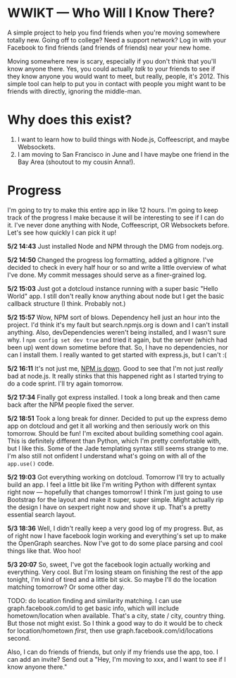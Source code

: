 # WWIKT — Who Will I Know There?

A simple project to help you find friends when you're moving somewhere totally new. Going off to college? Need a support network? Log in with your Facebook to find friends (and friends of friends) near your new home.

Moving somewhere new is scary, especially if you don't think that you'll know anyone there.
Yes, you could actually *talk* to your friends to see if they know anyone you would want to meet, but really, people, it's 2012.
This simple tool can help to put you in contact with people you might want to be friends with directly, ignoring the middle-man.

# Why does this exist?

1. I want to learn how to build things with Node.js, Coffeescript, and maybe Websockets.
2. I am moving to San Francisco in June and I have maybe one friend in the Bay Area (shoutout to my cousin Anna!).

# Progress

I'm going to try to make this entire app in like 12 hours. I'm going to keep track of the progress I make because it will be interesting to see if I can do it. I've never done anything with Node, Coffeescript, OR Websockets before. Let's see how quickly I can pick it up!

**5/2 14:43** Just installed Node and NPM through the DMG from nodejs.org.

**5/2 14:50** Changed the progress log formatting, added a gitignore. I've decided to check in every half hour or so and write a little overview of what I've done. My commit messages should serve as a finer-grained log.

**5/2 15:03** Just got a dotcloud instance running with a super basic "Hello World" app. I still don't really know anything about node but I get the basic callback structure (I think. Probably not.)

**5/2 15:57** Wow, NPM sort of blows. Dependency hell just an hour into the project. I'd think it's my fault but search.npmjs.org is down and I can't install anything. Also, devDependencies weren't being installed, and I wasn't sure why. I `npm config set dev true` and tried it again, but the server (which had been up) went down sometime before that. So, I have no dependencies, nor can I install them. I really wanted to get started with express.js, but I can't :(

**5/2 16:11** It's not just me, [NPM is down](https://github.com/isaacs/npm/issues/2409). Good to see that I'm not just *really* bad at node.js. It really stinks that this happened right as I started trying to do a code sprint. I'll try again tomorrow.

**5/2 17:34** Finally got express installed. I took a long break and then came back after the NPM people fixed the server.

**5/2 18:51** Took a long break for dinner. Decided to put up the express demo app on dotcloud and get it all working and then seriously work on this tomorrow. Should be fun! I'm excited about building something cool again. This is definitely different than Python, which I'm pretty comfortable with, but I like this. Some of the Jade templating syntax still seems strange to me. I'm also still not onfident I understand what's going on with all of the `app.use()` code.

**5/2 19:03** Got everything working on dotcloud. Tomorrow I'll try to actually build an app. I feel a little bit like I'm writing Python with different syntax right now — hopefully that changes tomorrow! I think I'm just going to use Bootstrap for the layout and make it super, super simple. Might actually rip the design I have on sexpert right now and shove it up. That's a pretty essential search layout.

**5/3 18:36** Well, I didn't really keep a very good log of my progress. But, as of right now I have facebook login working and everything's set up to make the OpenGraph searches. Now I've got to do some place parsing and cool things like that. Woo hoo!

**5/3 20:07** So, sweet, I've got the facebook login actually working and everything. Very cool. But I'm losing steam on finishing the rest of the app tonight, I'm kind of tired and a little bit sick. So maybe I'll do the location matching tomorrow? Or some other day.

TODO: do location finding and similarity matching. I can use graph.facebook.com/id to get basic info, which will include hometown/location when available. That's a city, state / city, country thing. But those not might exist. So I think a good way to do it would be to check for location/hometown *first*, then use graph.facebook.com/id/locations second.

Also, I can do friends of friends, but only if my friends use the app, too. I can add an invite? Send out a "Hey, I'm moving to xxx, and I want to see if I know anyone there."
